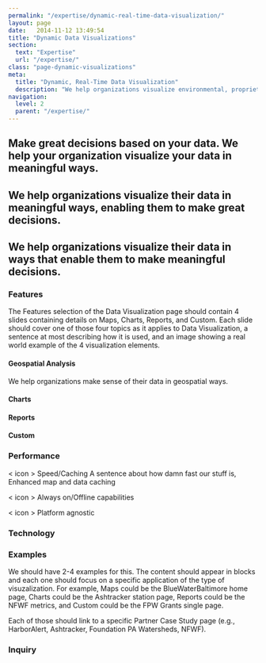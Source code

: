 ```yaml
---
permalink: "/expertise/dynamic-real-time-data-visualization/"
layout: page
date:   2014-11-12 13:49:54
title: "Dynamic Data Visualizations"
section: 
  text: "Expertise"
  url: "/expertise/"
class: "page-dynamic-visualizations"
meta:
  title: "Dynamic, Real-Time Data Visualization"
  description: "We help organizations visualize environmental, proprietary, government, education, public and open data in meaningful ways"
navigation:
  level: 2
  parent: "/expertise/"
---
```


<i class="icon retinaicon-business-001"></i>

## Make great decisions based on your data. We help your organization visualize your data in meaningful ways.

## We help organizations visualize their data in meaningful ways, enabling them to make great decisions.

## We help organizations visualize their data in ways that enable them to make meaningful decisions.

### Features

The Features selection of the Data Visualization page should contain 4 slides containing details on Maps, Charts, Reports, and Custom. Each slide should cover one of those four topics as it applies to Data Visualization, a sentence at most describing how it is used, and an image showing a real world example of the 4 visualization elements.

#### Geospatial Analysis
We help organizations make sense of their data in geospatial ways.

#### Charts

#### Reports

#### Custom

### Performance

< icon >
Speed/Caching
A sentence about how damn fast our stuff is, Enhanced map and data caching

< icon >
Always on/Offline capabilities

< icon >
Platform agnostic



### Technology

### Examples

We should have 2-4 examples for this. The content should appear in blocks and each one should focus on a specific application of the type of visuzalization. For example, Maps could be the BlueWaterBaltimore home page, Charts could be the Ashtracker station page, Reports could be the NFWF metrics, and Custom could be the FPW Grants single page.

Each of those should link to a specific Partner Case Study page (e.g., HarborAlert, Ashtracker, Foundation PA Watersheds, NFWF).

### Inquiry

